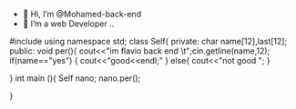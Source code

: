 - 👋 Hi, I’m @Mohamed-back-end
- 👀 I’m a web  Developer 
..

<!---

--->
#include <iostream>
using namespace std;
class Self{
private:
char name[12],last[12];
public:
void per(){
cout<<"im flavio back end \t";cin.getline(name,12);
if(name=="yes")
{
cout<<"good<<endl;"
}
else{
cout<<"not good ";
}



}
int main (){
Self nano;
nano.per();

}
